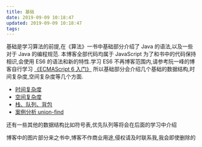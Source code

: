 ```yaml
---
title: 基础
date: 2019-09-09 10:18:47
updated: 2019-09-09 10:18:47
tags:
---
```



基础是学习算法的前提,在《算法》一书中基础部分介绍了 Java 的语法,以及一些对于 Java 的编程规范.
本博客全部代码均属于 JavaScript 为了和书中的代码保持相识,会使用 ES6 的语法和新的特性.学习 ES6 不再博客范围内,请参考阮一峰的博客自行学习 [《ECMAScript 6 入门》](https://es6.ruanyifeng.com/)
所以基础部分会介绍几个基础的数据结构,时间复杂度,空间复杂度等几个方面.

  - [时间复杂度](/algorithm-learn/时间复杂度)
  - [空间复杂度](/algorithm-learn/空间复杂度)
  - [栈、队列、背包](/algorithm-learn/栈队列背包)
  - [案例分析 union-find](/algorithm-learn/union-find算法)

还有一些其他的数据结构比如符号表,优先队列等将会在后面的学习中介绍

博客中的图片部分来之书中,博客不作商业用途,侵权请及时联系我,我会即使删除的